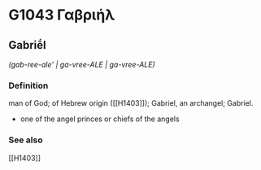 # G1043 Γαβριήλ

## Gabriḗl

_(gab-ree-ale' | ga-vree-ALE | ga-vree-ALE)_

### Definition

man of God; of Hebrew origin ([[H1403]]); Gabriel, an archangel; Gabriel.

- one of the angel princes or chiefs of the angels

### See also

[[H1403]]

